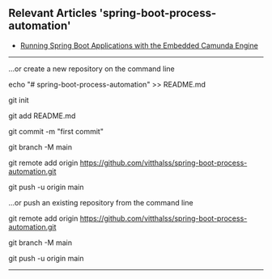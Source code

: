 ## Relevant Articles 'spring-boot-process-automation'

- [Running Spring Boot Applications with the Embedded Camunda Engine](https://www.baeldung.com/spring-boot-embedded-camunda)

---
…or create a new repository on the command line

echo "# spring-boot-process-automation" >> README.md

git init

git add README.md

git commit -m "first commit"

git branch -M main

git remote add origin https://github.com/vitthalss/spring-boot-process-automation.git

git push -u origin main

…or push an existing repository from the command line

git remote add origin https://github.com/vitthalss/spring-boot-process-automation.git

git branch -M main

git push -u origin main

---
